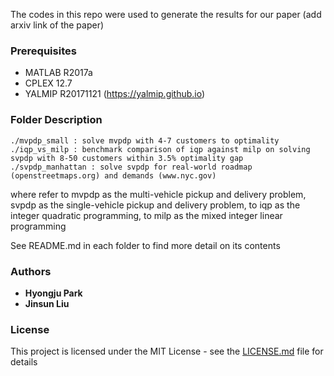 The codes in this repo were used to generate the results for our paper (add arxiv link of the paper)

### Prerequisites

* MATLAB R2017a
* CPLEX 12.7
* YALMIP R20171121 (<https://yalmip.github.io>)



### Folder Description

```
./mvpdp_small : solve mvpdp with 4-7 customers to optimality
./iqp_vs_milp : benchmark comparison of iqp against milp on solving svpdp with 8-50 customers within 3.5% optimality gap
./svpdp_manhattan : solve svpdp for real-world roadmap (openstreetmaps.org) and demands (www.nyc.gov) 
```
where refer to mvpdp as the multi-vehicle pickup and delivery problem, svpdp as the single-vehicle pickup and delivery problem, to iqp as the integer quadratic programming, to milp as the mixed integer linear programming

See README.md in each folder to find more detail on its contents

### Authors

* **Hyongju Park** 
* **Jinsun Liu**


### License

This project is licensed under the MIT License - see the [LICENSE.md](LICENSE.md) file for details

